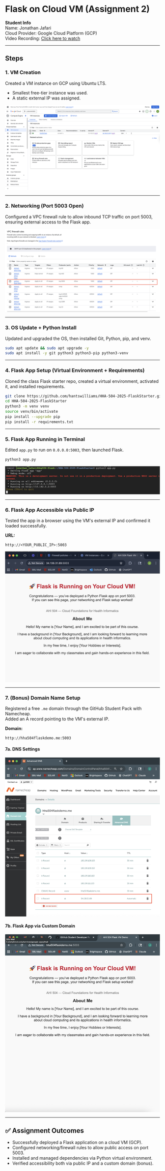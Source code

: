 # Flask on Cloud VM (Assignment 2)

**Student Info**  
Name: Jonathan Jafari  
Cloud Provider: Google Cloud Platform (GCP)  
Video Recording: [Click here to watch](PASTE_YOUR_LOOM_OR_ZOOM_LINK_HERE)  

---

## Steps

### 1. VM Creation
Created a VM instance on GCP using Ubuntu LTS.  
- Smallest free-tier instance was used.  
- A static external IP was assigned.  

![Screenshot 1](screenshots/screenshot1.png)

---

### 2. Networking (Port 5003 Open)
Configured a VPC firewall rule to allow inbound TCP traffic on port 5003, ensuring external access to the Flask app.  

![Screenshot 2](screenshots/screenshot2.png)

---

### 3. OS Update + Python Install
Updated and upgraded the OS, then installed Git, Python, pip, and venv.  

```bash
sudo apt update && sudo apt upgrade -y
sudo apt install -y git python3 python3-pip python3-venv
```

---

### 4. Flask App Setup (Virtual Environment + Requirements)
Cloned the class Flask starter repo, created a virtual environment, activated it, and installed requirements.

```bash
git clone https://github.com/hantswilliams/HHA-504-2025-FlaskStarter.git
cd HHA-504-2025-FlaskStarter
python3 -m venv venv
source venv/bin/activate
pip install --upgrade pip
pip install -r requirements.txt
```

---

### 5. Flask App Running in Terminal
Edited `app.py` to run on `0.0.0.0:5003`, then launched Flask.

```bash
python3 app.py
```

![Screenshot 5](screenshots/screenshot5.png)

---

### 6. Flask App Accessible via Public IP
Tested the app in a browser using the VM's external IP and confirmed it loaded successfully.

**URL:**
```
http://<YOUR_PUBLIC_IP>:5003
```

![Screenshot 6](screenshots/screenshot6.png)

---

### 7. (Bonus) Domain Name Setup
Registered a free `.me` domain through the GitHub Student Pack with Namecheap.  
Added an A record pointing to the VM's external IP.

**Domain:**
```
http://hha504flaskdemo.me:5003
```

#### 7a. DNS Settings
![Screenshot 7a](screenshots/screenshot7a.png)

#### 7b. Flask App via Custom Domain
![Screenshot 7b](screenshots/screenshot7b.png)

---

## ✅ Assignment Outcomes
- Successfully deployed a Flask application on a cloud VM (GCP).
- Configured networking/firewall rules to allow public access on port 5003.
- Installed and managed dependencies via Python virtual environment.
- Verified accessibility both via public IP and a custom domain (bonus).
